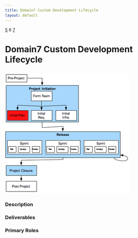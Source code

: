 ```yaml
---
title: Domain7 Custom Development Lifecycle
layout: default
---
```


[5](5.html) 6 [7](7.html)

# Domain7 Custom Development Lifecycle

## 

![Figure ](../images/lifecycle/6.png)

### Description


### Deliverables


### Primary Roles 
